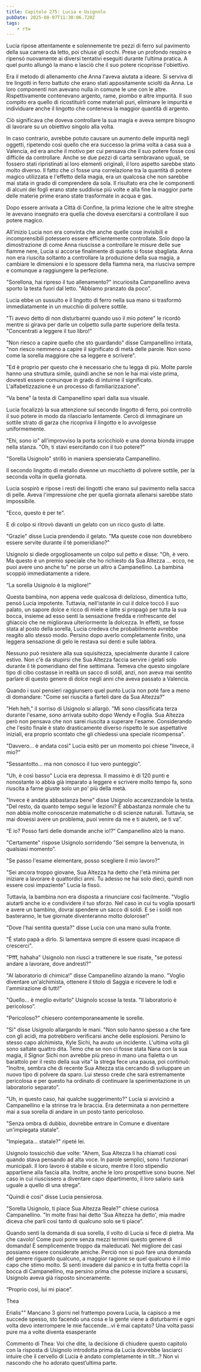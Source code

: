 ```yaml
---
title: Capitolo 275: Lucia e Usignolo
pubDate: 2025-08-07T11:30:06.720Z
tags:
    - rtw
---
```





Lucia ripose attentamente e solennemente tre pezzi di ferro sul pavimento della sua camera da letto, poi chiuse gli occhi. Prese un profondo respiro e ripensò nuovamente ai diversi tentativi eseguiti durante l’ultima pratica. A quel punto allungò la mano e lasciò che il suo potere ricoprisse l'obiettivo.


Era il metodo di allenamento che Anna l'aveva aiutata a ideare. Si serviva di tre lingotti in ferro battuto che erano stati appositamente sciolti da Anna. Le loro componenti non avevano nulla in comune le une con le altre. Rispettivamente contenevano argento, rame, piombo e altre impurità. Il suo compito era quello di ricostituirli come materiali puri, eliminare le impurità e individuare anche il lingotto che conteneva la maggior quantità di argento.


Ciò significava che doveva controllare la sua magia e aveva sempre bisogno di lavorare su un obiettivo singolo alla volta.






In caso contrario, avrebbe potuto causare un aumento delle impurità negli oggetti, ripetendo così quello che era successo la prima volta a casa sua a Valencia, ed era anche il motivo per cui pensava che il suo potere fosse così difficile da controllare. Anche se due pezzi di carta sembravano uguali, se fossero stati ripristinati ai loro elementi originali, il loro aspetto sarebbe stato molto diverso. Il fatto che ci fosse una correlazione tra la quantità di potere magico utilizzata e l'effetto della magia, era un qualcosa che non sarebbe mai stata in grado di comprendere da sola. Il risultato era che le componenti di alcuni dei fogli erano state suddivise più volte e alla fine la maggior parte delle materie prime erano state trasformate in acqua e gas.


Dopo essere arrivata a Città di Confine, la prima lezione che le altre streghe le avevano insegnato era quella che doveva esercitarsi a controllare il suo potere magico.


All'inizio Lucia non era convinta che anche quelle cose invisibili e incomprensibili potessero essere efficientemente controllate. Solo dopo la dimostrazione di come Anna riuscisse a controllare le misure delle sue fiamme nere, Lucia si accorse finalmente di quanto si fosse sbagliata. Anna non era riuscita soltanto a controllare la produzione della sua magia, a cambiare le dimensioni e lo spessore della fiamma nera, ma riusciva sempre e comunque a raggiungere la perfezione.


"Sorellona, hai ripreso il tuo allenamento?" incuriosita Campanellino aveva sporto la testa fuori dal letto. "Abbiamo pranzato da poco".


Lucia ebbe un sussulto e il lingotto di ferro nella sua mano si trasformò immediatamente in un mucchio di polvere sottile.


"Ti avevo detto di non disturbarmi quando uso il mio potere" le ricordò mentre si girava per darle un colpetto sulla parte superiore della testa. "Concentrati a leggere il tuo libro!"


"Non riesco a capire quello che sto guardando" disse Campanellino irritata, "non riesco nemmeno a capire il significato di metà delle parole. Non sono come la sorella maggiore che sa leggere e scrivere".


"Ed è proprio per questo che è necessario che tu legga di più. Molte parole hanno una struttura simile, quindi anche se non le hai mai viste prima, dovresti essere comunque in grado di intuirne il significato. L'alfabetizzazione è un processo di familiarizzazione".


“Va bene” la testa di Campanellino sparì dalla sua visuale.


Lucia focalizzò la sua attenzione sul secondo lingotto di ferro, poi controllò il suo potere in modo da rilasciarlo lentamente. Cercò di immaginare un sottile strato di garza che ricopriva il lingotto e lo avvolgesse uniformemente.


"Ehi, sono io" all'improvviso la porta scricchiolò e una donna bionda irruppe nella stanza. "Oh, ti stavi esercitando con il tuo potere?"


"Sorella Usignolo" strillò in maniera spensierata Campanellino.


Il secondo lingotto di metallo divenne un mucchietto di polvere sottile, per la seconda volta in quella giornata.


Lucia sospirò e ripose i resti dei lingotti che erano sul pavimento nella sacca di pelle. Aveva l'impressione che per quella giornata allenarsi sarebbe stato impossibile.


"Ecco, questo è per te".


E di colpo si ritrovò davanti un gelato con un ricco gusto di latte.


"Grazie" disse Lucia prendendo il gelato. "Ma queste cose non dovrebbero essere servite durante il tè pomeridiano?"


Usignolo si diede orgogliosamente un colpo sul petto e disse:  "Oh, è vero. Ma questo è un premio speciale che ho richiesto da Sua Altezza ... ecco, ne puoi avere uno anche tu" ne porse un altro a Campanellino. La bambina scoppiò immediatamente a ridere.


“La sorella Usignolo è la migliore!”


Questa bambina, non appena vede qualcosa di delizioso, dimentica tutto, pensò Lucia impotente. Tuttavia, nell'istante in cui il dolce toccò il suo palato, un sapore dolce e ricco di miele e latte si propagò per tutta la sua bocca, insieme ad esso sentì la sensazione fredda e rinfrescante del ghiaccio che ne migliorava ulteriormente la dolcezza. In effetti, se fosse stata al posto della sorella, Lucia credeva che probabilmente avrebbe reagito allo stesso modo. Persino dopo averlo completamente finito, una leggera sensazione di gelo le restava sui denti e sulle labbra.


Nessuno può resistere alla sua squisitezza, specialmente durante il calore estivo. Non c'è da stupirsi che Sua Altezza faccia servire i gelati solo durante il tè pomeridiano del fine settimana. Temeva che questo singolare tipo di cibo costasse in realtà un sacco di soldi, anzi, non aveva mai sentito parlare di questo genere di dolce negli anni che aveva passato a Valencia.


Quando i suoi pensieri raggiunsero quel punto Lucia non poté fare a meno di domandare: "Come sei riuscita a farteli dare da Sua Altezza?"


"Heh heh," il sorriso di Usignolo si allargò. "Mi sono classificata terza durante l'esame, sono arrivata subito dopo Wendy e Foglia. Sua Altezza però non pensava che non sarei riuscita a superare l'esame. Considerando che l'esito finale è stato drasticamente diverso rispetto le sue aspettative iniziali, era proprio scontato che gli chiedessi una speciale ricompensa".


"Davvero... è andata così" Lucia esitò per un momento poi chiese "Invece, il mio?"


"Sessantotto… ma non conosco il tuo vero punteggio".


"Uh, è così basso" Lucia era depressa. Il massimo è di 120 punti e nonostante io abbia già imparato a leggere e scrivere molto tempo fa, sono riuscita a farne giuste solo un po' più della metà.


"Invece è andata abbastanza bene" disse Usignolo accarezzandole la testa. "Del resto, da quanto tempo segui le lezioni? È abbastanza normale che tu non abbia molte conoscenze matematiche o di scienze naturali. Tuttavia, se mai dovessi avere un problema, puoi venire da me e ti aiuterò, se ti va”.


“E io? Posso farti delle domande anche io!?” Campanellino alzò la mano.


"Certamente" rispose Usignolo sorridendo "Sei sempre la benvenuta, in qualsiasi momento”.


"Se passo l'esame elementare, posso scegliere il mio lavoro?"


"Sei ancora troppo giovane, Sua Altezza ha detto che l'età minima per iniziare a lavorare è quattordici anni. Tu adesso ne hai solo dieci, quindi non essere così impaziente" Lucia la fissò.


Tuttavia, la bambina non era disposta a rinunciare così facilmente. "Voglio aiutarti anche io e condividere il tuo sforzo. Nel caso in cui tu voglia sposarti e avere un bambino, dovrai spendere un sacco di soldi. E se i soldi non basteranno, le tue giornate diventeranno molto dolorose!"


"Dove l'hai sentita questa?" disse Lucia con una mano sulla fronte.


"È stato papà a dirlo. Si lamentava sempre di essere quasi incapace di crescerci".


"Pfff, hahaha" Usignolo non riuscì a trattenere le sue risate, "se potessi andare a lavorare, dove andresti?"


"Al laboratorio di chimica!" disse Campanellino alzando la mano. "Voglio diventare un'alchimista, ottenere il titolo di Saggia e ricevere le lodi e l'ammirazione di tutti!”


"Quello... è meglio evitarlo" Usignolo scosse la testa. "Il laboratorio è pericoloso”.


"Pericoloso?" chiesero contemporaneamente le sorelle.


"Sì" disse Usignolo allargando le mani. "Non solo hanno spesso a che fare con gli acidi, ma potrebbero verificarsi anche delle esplosioni. Persino lo stesso capo alchimista, Kyle Sichi, ha avuto un incidente. L'ultima volta gli sono saltate quattro dita. Temo che se non ci fosse stata Nana con la sua magia, il Signor Sichi non avrebbe più preso in mano una fialetta o un barattolo per il resto della sua vita" la strega fece una pausa, poi continuò: "Inoltre, sembra che di recente Sua Altezza stia cercando di sviluppare un nuovo tipo di polvere da sparo. Lui stesso crede che sarà estremamente pericolosa e per questo ha ordinato di continuare la sperimentazione in un laboratorio separato".


"Uh, in questo caso, hai qualche suggerimento?" Lucia si avvicinò a Campanellino e la strinse tra le braccia. Era determinata a non permettere mai a sua sorella di andare in un posto tanto pericoloso.


"Senza ombra di dubbio, dovrebbe entrare in Comune e diventare un'impiegata statale".


"Impiegata... statale?" ripeté lei.


Usignolo tossicchiò due volte: "Ahem, Sua Altezza li ha chiamati così quando stava pensando ad alta voce. In parole semplici, sono i funzionari municipali. Il loro lavoro è stabile e sicuro, mentre il loro stipendio appartiene alla fascia alta. Inoltre, anche le loro prospettive sono buone. Nel caso in cui riuscissero a diventare capo dipartimento, il loro salario sarà uguale a quello di una strega”.


"Quindi è così" disse Lucia pensierosa.


"Sorella Usignolo, ti piace Sua Altezza Reale?" chiese curiosa Campanellino. "In molte frasi hai detto 'Sua Altezza ha detto', mia madre diceva che parli così tanto di qualcuno solo se ti piace”.


Quando sentì la domanda di sua sorella, il volto di Lucia si fece di pietra. Ma che cavolo! Come puoi porre senza mezzi termini questo genere di domanda! È semplicemente troppo da maleducati. Nel migliore dei casi possiamo essere considerate amiche. Perciò non si può fare una domanda del genere riguardo qualcuno, a maggior ragione se quel qualcuno è il mio capo che stimo molto. Si sentì invadere dal panico e in tutta fretta coprì la bocca di Campanellino, ma persino prima che potesse iniziare a scusarsi, Usignolo aveva già risposto sinceramente.


“Proprio così, lui mi piace”.


Thea






Erialis"" Mancano 3 giorni nel frattempo povera Lucia, la capisco a me succede spesso, sto facendo una cosa e la gente viene a disturbarmi e ogni volta devo interrompere le mie faccende...vi è mai capitato? Una volta passi pure ma a volte diventa esasperante


Commento di Thea: Voi che dite, la decisione di chiudere questo capitolo con la risposta di Usignolo introdotta prima da Lucia dovrebbe lasciarci intuire che il cervello di Lucia è andato completamente in tilt…? Non vi nascondo che ho adorato quest’ultima parte.  




                


                                




